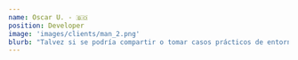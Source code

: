 ```yaml
---
name: Oscar U. - 🇧🇴
position: Developer
image: 'images/clients/man_2.png'
blurb: "Talvez si se podría compartir o tomar casos prácticos de entornos reales. Mis felicitaciones desde Bolivia - Santa Cruz de la Sierra, espero poder participar del bootcamp docker expert"
---
```

